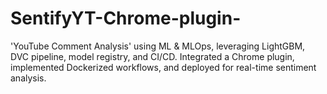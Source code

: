 # SentifyYT-Chrome-plugin-
'YouTube Comment Analysis' using ML &amp; MLOps, leveraging LightGBM, DVC pipeline, model registry, and CI/CD. Integrated a Chrome plugin, implemented Dockerized workflows, and deployed for real-time sentiment analysis.
